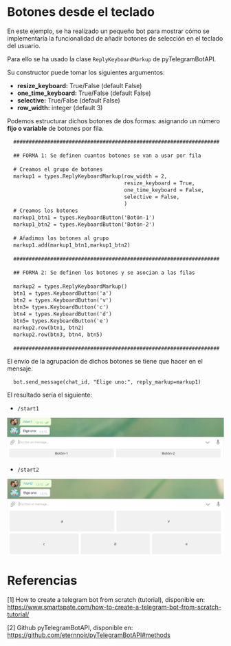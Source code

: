 # Botones desde el teclado

En este ejemplo, se ha realizado un pequeño bot para mostrar cómo se implementaría la funcionalidad de añadir botones de selección en el teclado del usuario.

Para ello se ha usado la clase `ReplyKeyboardMarkup` de pyTelegramBotAPI.

Su constructor puede tomar los siguientes argumentos:
 - **resize_keyboard:** True/False (default False)
 - **one_time_keyboard:** True/False (default False)
 - **selective:** True/False (default False)
 - **row_width:** integer (default 3)

Podemos estructurar dichos botones de dos formas: asignando un número **fijo o variable** de botones por fila.

      ###################################################################

      ## FORMA 1: Se definen cuantos botones se van a usar por fila

      # Creamos el grupo de botones
      markup1 = types.ReplyKeyboardMarkup(row_width = 2,
                                          resize_keyboard = True,
                                          one_time_keyboard = False,
                                          selective = False,
                                          )
      # Creamos los botones
      markup1_btn1 = types.KeyboardButton('Botón-1')
      markup1_btn2 = types.KeyboardButton('Botón-2')

      # Añadimos los botones al grupo
      markup1.add(markup1_btn1,markup1_btn2)

      ###################################################################

      ## FORMA 2: Se definen los botones y se asocian a las filas

      markup2 = types.ReplyKeyboardMarkup()
      btn1 = types.KeyboardButton('a')
      btn2 = types.KeyboardButton('v')
      btn3= types.KeyboardButton('c')
      btn4 = types.KeyboardButton('d')
      btn5= types.KeyboardButton('e')
      markup2.row(btn1, btn2)
      markup2.row(btn3, btn4, btn5)

      ###################################################################

El envío de la agrupación de dichos botones se tiene que hacer en el mensaje.

      bot.send_message(chat_id, "Elige uno:", reply_markup=markup1)

El resultado sería el siguiente:

- `/start1`

![ex1](https://raw.githubusercontent.com/jmv74211/Telegram_bots/master/images/bots/buttons/ex1.png)

- `/start2`

![ex1](https://raw.githubusercontent.com/jmv74211/Telegram_bots/master/images/bots/buttons/ex2.png)


# Referencias

[1] How to create a telegram bot from scratch (tutorial), disponible en: https://www.smartspate.com/how-to-create-a-telegram-bot-from-scratch-tutorial/

[2] Github pyTelegramBotAPI, disponible en: https://github.com/eternnoir/pyTelegramBotAPI#methods
